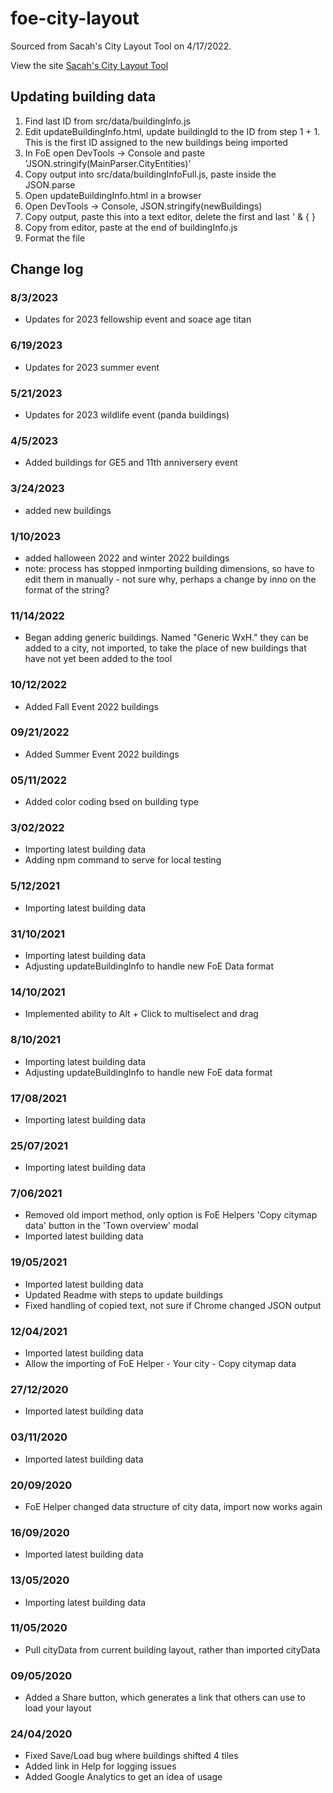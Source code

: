 # foe-city-layout

Sourced from Sacah's City Layout Tool on 4/17/2022.

View the site [Sacah's City Layout Tool](https://sacah.github.io/foe-city-layout/)

## Updating building data
1. Find last ID from src/data/buildingInfo.js
2. Edit updateBuildingInfo.html, update buildingId to the ID from step 1 + 1. This is the first ID assigned to the new buildings being imported
3. In FoE open DevTools -> Console and paste 'JSON.stringify(MainParser.CityEntities)'
4. Copy output into src/data/buildingInfoFull.js, paste inside the JSON.parse
5. Open updateBuildingInfo.html in a browser
6. Open DevTools -> Console, JSON.stringify(newBuildings)
7. Copy output, paste this into a text editor, delete the first and last ' & { }
8. Copy from editor, paste at the end of buildingInfo.js
9. Format the file

## Change log

### 8/3/2023
* Updates for 2023 fellowship event and soace age titan 
### 6/19/2023
* Updates for 2023 summer event 
### 5/21/2023
* Updates for 2023 wildlife event (panda buildings)
### 4/5/2023
* Added buildings for GE5 and 11th anniversery event
### 3/24/2023
* added new buildings
### 1/10/2023
* added halloween 2022 and winter 2022 buildings
* note: process has stopped inmporting building dimensions, so have to edit them in manually - not sure why, perhaps a change by inno on the format of the string?
### 11/14/2022
* Began adding generic buildings. Named "Generic WxH." they can be added to a city, not imported, to take the place of new buildings that have not yet been added to the tool
### 10/12/2022
* Added Fall Event 2022 buildings 
### 09/21/2022
* Added Summer Event 2022 buildings 
### 05/11/2022
* Added color coding bsed on building type
### 3/02/2022
* Importing latest building data
* Adding npm command to serve for local testing
### 5/12/2021
* Importing latest building data
### 31/10/2021
* Importing latest building data
* Adjusting updateBuildingInfo to handle new FoE Data format
### 14/10/2021
* Implemented ability to Alt + Click to multiselect and drag
### 8/10/2021
* Importing latest building data
* Adjusting updateBuildingInfo to handle new FoE data format
### 17/08/2021
* Importing latest building data
### 25/07/2021
* Importing latest building data
### 7/06/2021
* Removed old import method, only option is FoE Helpers 'Copy citymap data' button in the 'Town overview' modal
* Imported latest building data
### 19/05/2021
* Imported latest building data
* Updated Readme with steps to update buildings
* Fixed handling of copied text, not sure if Chrome changed JSON output
### 12/04/2021
* Imported latest building data
* Allow the importing of FoE Helper - Your city - Copy citymap data

### 27/12/2020
* Imported latest building data

### 03/11/2020
* Imported latest building data

### 20/09/2020
* FoE Helper changed data structure of city data, import now works again

### 16/09/2020
* Imported latest building data

### 13/05/2020
* Importing latest building data

### 11/05/2020
* Pull cityData from current building layout, rather than imported cityData

### 09/05/2020
* Added a Share button, which generates a link that others can use to load your layout

### 24/04/2020
* Fixed Save/Load bug where buildings shifted 4 tiles
* Added link in Help for logging issues
* Added Google Analytics to get an idea of usage
